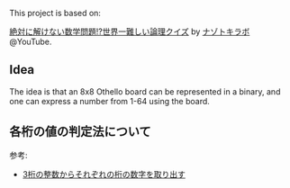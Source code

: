 This project is based on:

[絶対に解けない数学問題!?世界一難しい論理クイズ](https://youtu.be/d987q7bCB_g) by [ナゾトキラボ](https://www.youtube.com/@nazotokilab)
@YouTube.

## Idea
The idea is that an 8x8 Othello board can be represented in a binary, 
and one can express a number from 1-64 using the board.

## 各桁の値の判定法について
参考:

- [3桁の整数からそれぞれの桁の数字を取り出す](https://qiita.com/mi226529/items/9f2c63c2c3fef5e5570f)
